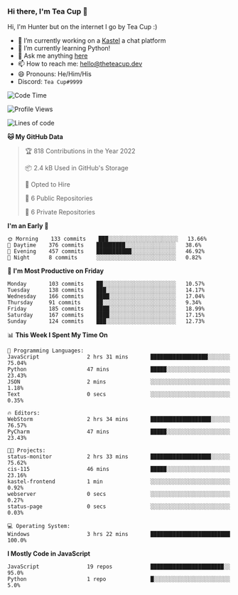 ### Hi there, I'm Tea Cup 👋 

Hi, I'm Hunter but on the internet I go by Tea Cup :)

- 🔭 I’m currently working on a [Kastel](https://github.com/Kastelll) a chat platform
- 🌱 I’m currently learning Python!
- 💬 Ask me anything [here](https://github.com/TheTeaCup/TheTeaCup/issues)
- 📫 How to reach me: [hello@theteacup.dev](mailto:hello@theteacup.dev)
- 😄 Pronouns: He/Him/His
- Discord: `Tea Cup#9999`

<!--START_SECTION:waka-->
![Code Time](http://img.shields.io/badge/Code%20Time-225%20hrs%2052%20mins-blue)

![Profile Views](http://img.shields.io/badge/Profile%20Views-25-blue)

![Lines of code](https://img.shields.io/badge/From%20Hello%20World%20I%27ve%20Written-69%20Thousand%20lines%20of%20code-blue)

**🐱 My GitHub Data** 

> 🏆 818 Contributions in the Year 2022
 > 
> 📦 2.4 kB Used in GitHub's Storage 
 > 
> 💼 Opted to Hire
 > 
> 📜 6 Public Repositories 
 > 
> 🔑 6 Private Repositories  
 > 
**I'm an Early 🐤** 

```text
🌞 Morning    133 commits    ███░░░░░░░░░░░░░░░░░░░░░░   13.66% 
🌆 Daytime    376 commits    █████████░░░░░░░░░░░░░░░░   38.6% 
🌃 Evening    457 commits    ███████████░░░░░░░░░░░░░░   46.92% 
🌙 Night      8 commits      ░░░░░░░░░░░░░░░░░░░░░░░░░   0.82%

```
📅 **I'm Most Productive on Friday** 

```text
Monday       103 commits    ██░░░░░░░░░░░░░░░░░░░░░░░   10.57% 
Tuesday      138 commits    ███░░░░░░░░░░░░░░░░░░░░░░   14.17% 
Wednesday    166 commits    ████░░░░░░░░░░░░░░░░░░░░░   17.04% 
Thursday     91 commits     ██░░░░░░░░░░░░░░░░░░░░░░░   9.34% 
Friday       185 commits    ████░░░░░░░░░░░░░░░░░░░░░   18.99% 
Saturday     167 commits    ████░░░░░░░░░░░░░░░░░░░░░   17.15% 
Sunday       124 commits    ███░░░░░░░░░░░░░░░░░░░░░░   12.73%

```


📊 **This Week I Spent My Time On** 

```text
💬 Programming Languages: 
JavaScript               2 hrs 31 mins       ██████████████████░░░░░░░   75.04% 
Python                   47 mins             █████░░░░░░░░░░░░░░░░░░░░   23.43% 
JSON                     2 mins              ░░░░░░░░░░░░░░░░░░░░░░░░░   1.18% 
Text                     0 secs              ░░░░░░░░░░░░░░░░░░░░░░░░░   0.35%

🔥 Editors: 
WebStorm                 2 hrs 34 mins       ███████████████████░░░░░░   76.57% 
PyCharm                  47 mins             █████░░░░░░░░░░░░░░░░░░░░   23.43%

🐱‍💻 Projects: 
status-monitor           2 hrs 33 mins       ███████████████████░░░░░░   75.62% 
cis-115                  46 mins             █████░░░░░░░░░░░░░░░░░░░░   23.16% 
kastel-frontend          1 min               ░░░░░░░░░░░░░░░░░░░░░░░░░   0.92% 
webserver                0 secs              ░░░░░░░░░░░░░░░░░░░░░░░░░   0.27% 
status-page              0 secs              ░░░░░░░░░░░░░░░░░░░░░░░░░   0.03%

💻 Operating System: 
Windows                  3 hrs 22 mins       █████████████████████████   100.0%

```

**I Mostly Code in JavaScript** 

```text
JavaScript               19 repos            ███████████████████████░░   95.0% 
Python                   1 repo              █░░░░░░░░░░░░░░░░░░░░░░░░   5.0%

```



<!--END_SECTION:waka-->
